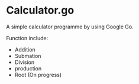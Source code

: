 # Calculator.go
A simple calculator programme by using Google Go. 

Function include:
- Addition
- Submation
- Division
- production
- Root (On progress)

